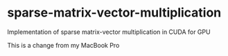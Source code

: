 # sparse-matrix-vector-multiplication
Implementation of sparse matrix-vector multiplication in CUDA for GPU

This is a change from my MacBook Pro
